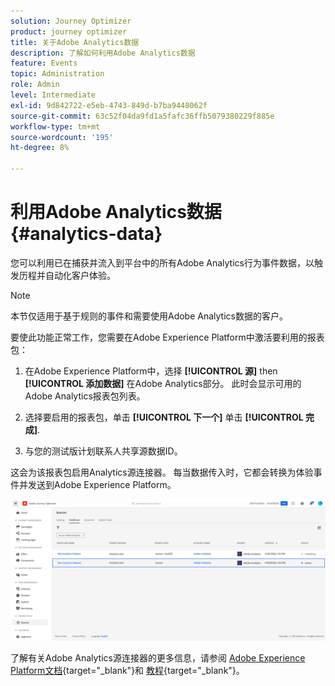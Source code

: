 ```yaml
---
solution: Journey Optimizer
product: journey optimizer
title: 关于Adobe Analytics数据
description: 了解如何利用Adobe Analytics数据
feature: Events
topic: Administration
role: Admin
level: Intermediate
exl-id: 9d842722-e5eb-4743-849d-b7ba9448062f
source-git-commit: 63c52f04da9fd1a5fafc36ffb5079380229f885e
workflow-type: tm+mt
source-wordcount: '195'
ht-degree: 8%

---
```


# 利用Adobe Analytics数据{#analytics-data}

您可以利用已在捕获并流入到平台中的所有Adobe Analytics行为事件数据，以触发历程并自动化客户体验。

>[!NOTE]
>
>本节仅适用于基于规则的事件和需要使用Adobe Analytics数据的客户。

要使此功能正常工作，您需要在Adobe Experience Platform中激活要利用的报表包：

1. 在Adobe Experience Platform中，选择 **[!UICONTROL 源]** then **[!UICONTROL 添加数据]** 在Adobe Analytics部分。 此时会显示可用的Adobe Analytics报表包列表。

1. 选择要启用的报表包，单击 **[!UICONTROL 下一个]** 单击 **[!UICONTROL 完成]**.

1. 与您的测试版计划联系人共享源数据ID。

这会为该报表包启用Analytics源连接器。 每当数据传入时，它都会转换为体验事件并发送到Adobe Experience Platform。

![](assets/jo-event9.png)

了解有关Adobe Analytics源连接器的更多信息，请参阅  [Adobe Experience Platform文档](https://experienceleague.adobe.com/docs/experience-platform/sources/connectors/adobe-applications/analytics.html?lang=zh-Hans){target=&quot;_blank&quot;}和 [教程](https://experienceleague.adobe.com/docs/experience-platform/sources/ui-tutorials/create/adobe-applications/analytics.html){target=&quot;_blank&quot;}。
